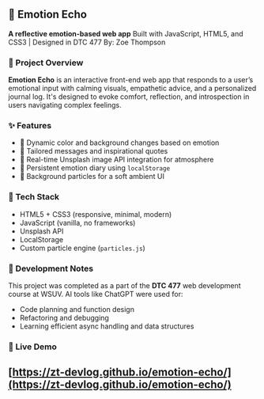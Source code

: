 
## 🌈 Emotion Echo

**A reflective emotion-based web app**
Built with JavaScript, HTML5, and CSS3 | Designed in DTC 477
By: Zoe Thompson

### 🧠 Project Overview

**Emotion Echo** is an interactive front-end web app that responds to a user’s emotional input with calming visuals, empathetic advice, and a personalized journal log. It's designed to evoke comfort, reflection, and introspection in users navigating complex feelings.

### ✨ Features

* 🎨 Dynamic color and background changes based on emotion
* 💬 Tailored messages and inspirational quotes
* 🌅 Real-time Unsplash image API integration for atmosphere
* 🧾 Persistent emotion diary using `localStorage`
* 🎈 Background particles for a soft ambient UI

### 🔧 Tech Stack

* HTML5 + CSS3 (responsive, minimal, modern)
* JavaScript (vanilla, no frameworks)
* Unsplash API
* LocalStorage
* Custom particle engine (`particles.js`)

### 🧪 Development Notes

This project was completed as a part of the **DTC 477** web development course at WSUV.
AI tools like ChatGPT were used for:

* Code planning and function design
* Refactoring and debugging
* Learning efficient async handling and data structures

### 🔗 Live Demo

[https://zt-devlog.github.io/emotion-echo/](https://zt-devlog.github.io/emotion-echo/)
---

